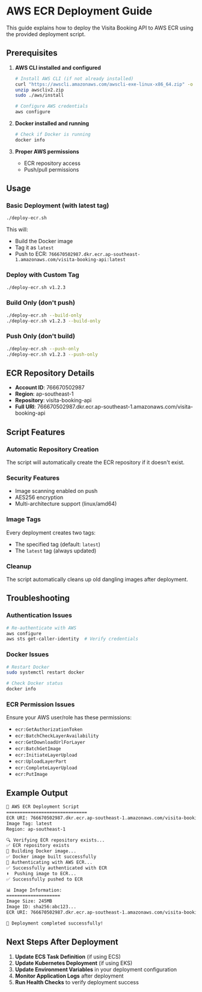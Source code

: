 # AWS ECR Deployment Guide

This guide explains how to deploy the Visita Booking API to AWS ECR using the provided deployment script.

## Prerequisites

1. **AWS CLI installed and configured**
   ```bash
   # Install AWS CLI (if not already installed)
   curl "https://awscli.amazonaws.com/awscli-exe-linux-x86_64.zip" -o "awscliv2.zip"
   unzip awscliv2.zip
   sudo ./aws/install

   # Configure AWS credentials
   aws configure
   ```

2. **Docker installed and running**
   ```bash
   # Check if Docker is running
   docker info
   ```

3. **Proper AWS permissions**
   - ECR repository access
   - Push/pull permissions

## Usage

### Basic Deployment (with latest tag)
```bash
./deploy-ecr.sh
```
This will:
- Build the Docker image
- Tag it as `latest`
- Push to ECR: `766670502987.dkr.ecr.ap-southeast-1.amazonaws.com/visita-booking-api:latest`

### Deploy with Custom Tag
```bash
./deploy-ecr.sh v1.2.3
```

### Build Only (don't push)
```bash
./deploy-ecr.sh --build-only
./deploy-ecr.sh v1.2.3 --build-only
```

### Push Only (don't build)
```bash
./deploy-ecr.sh --push-only
./deploy-ecr.sh v1.2.3 --push-only
```

## ECR Repository Details

- **Account ID**: 766670502987
- **Region**: ap-southeast-1
- **Repository**: visita-booking-api
- **Full URI**: 766670502987.dkr.ecr.ap-southeast-1.amazonaws.com/visita-booking-api

## Script Features

### Automatic Repository Creation
The script will automatically create the ECR repository if it doesn't exist.

### Security Features
- Image scanning enabled on push
- AES256 encryption
- Multi-architecture support (linux/amd64)

### Image Tags
Every deployment creates two tags:
- The specified tag (default: `latest`)
- The `latest` tag (always updated)

### Cleanup
The script automatically cleans up old dangling images after deployment.

## Troubleshooting

### Authentication Issues
```bash
# Re-authenticate with AWS
aws configure
aws sts get-caller-identity  # Verify credentials
```

### Docker Issues
```bash
# Restart Docker
sudo systemctl restart docker

# Check Docker status
docker info
```

### ECR Permission Issues
Ensure your AWS user/role has these permissions:
- `ecr:GetAuthorizationToken`
- `ecr:BatchCheckLayerAvailability`
- `ecr:GetDownloadUrlForLayer`
- `ecr:BatchGetImage`
- `ecr:InitiateLayerUpload`
- `ecr:UploadLayerPart`
- `ecr:CompleteLayerUpload`
- `ecr:PutImage`

## Example Output

```bash
🚀 AWS ECR Deployment Script
==============================
ECR URI: 766670502987.dkr.ecr.ap-southeast-1.amazonaws.com/visita-booking-api
Image Tag: latest
Region: ap-southeast-1

🔍 Verifying ECR repository exists...
✅ ECR repository exists
🔨 Building Docker image...
✅ Docker image built successfully
🔐 Authenticating with AWS ECR...
✅ Successfully authenticated with ECR
⬆️  Pushing image to ECR...
✅ Successfully pushed to ECR

📊 Image Information:
====================
Image Size: 245MB
Image ID: sha256:abc123...
ECR URI: 766670502987.dkr.ecr.ap-southeast-1.amazonaws.com/visita-booking-api:latest

🎉 Deployment completed successfully!
```

## Next Steps After Deployment

1. **Update ECS Task Definition** (if using ECS)
2. **Update Kubernetes Deployment** (if using EKS)
3. **Update Environment Variables** in your deployment configuration
4. **Monitor Application Logs** after deployment
5. **Run Health Checks** to verify deployment success